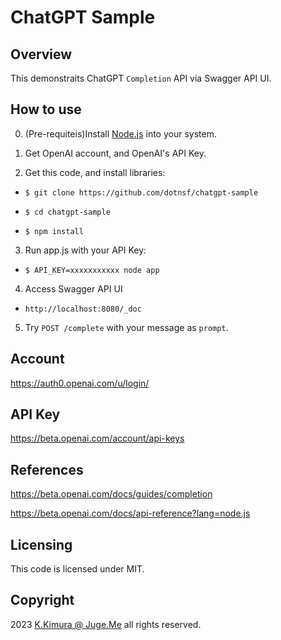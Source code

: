 # ChatGPT Sample


## Overview

This demonstraits ChatGPT `Completion` API via Swagger API UI.


## How to use

0. (Pre-requiteis)Install [Node.js](https://nodejs.org/) into your system.

1. Get OpenAI account, and OpenAI's API Key.

2. Get this code, and install libraries:

  - `$ git clone https://github.com/dotnsf/chatgpt-sample`
  - `$ cd chatgpt-sample`

  - `$ npm install`

3. Run app.js with your API Key:

  - `$ API_KEY=xxxxxxxxxxx node app`

4. Access Swagger API UI

  - `http://localhost:8080/_doc`

5. Try `POST /complete` with your message as `prompt`. 


## Account

https://auth0.openai.com/u/login/


## API Key

https://beta.openai.com/account/api-keys


## References

https://beta.openai.com/docs/guides/completion

https://beta.openai.com/docs/api-reference?lang=node.js


## Licensing

This code is licensed under MIT.


## Copyright

2023 [K.Kimura @ Juge.Me](https://github.com/dotnsf) all rights reserved.
